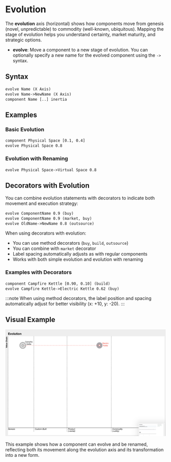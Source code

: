# Evolution

The **evolution** axis (horizontal) shows how components move from genesis (novel, unpredictable) to commodity (well-known, ubiquitous). Mapping the stage of evolution helps you understand certainty, market maturity, and strategic options.

- **evolve**: Move a component to a new stage of evolution. You can optionally specify a new name for the evolved component using the `->` syntax.

## Syntax

```text
evolve Name (X Axis)
evolve Name->NewName (X Axis)
component Name [..] inertia
```

## Examples

### Basic Evolution

```text
component Physical Space [0.1, 0.4]
evolve Physical Space 0.8
```

### Evolution with Renaming

```text
evolve Physical Space->Virtual Space 0.8
```

## Decorators with Evolution

You can combine evolution statements with decorators to indicate both movement and execution strategy:

```text
evolve ComponentName 0.9 (buy)
evolve ComponentName 0.9 (market, buy)
evolve OldName->NewName 0.8 (outsource)
```

When using decorators with evolution:

- You can use method decorators (`buy`, `build`, `outsource`)
- You can combine with `market` decorator
- Label spacing automatically adjusts as with regular components
- Works with both simple evolution and evolution with renaming

### Examples with Decorators

```text
component Campfire Kettle [0.90, 0.10] (build) 
evolve Campfire Kettle->Electric Kettle 0.62 (buy)
```

:::note
When using method decorators, the label position and spacing automatically adjust for better visibility (x: +10, y: -20).
:::

## Visual Example

![Component Evolution Example](/img/evolution.png)

This example shows how a component can evolve and be renamed, reflecting both its movement along the evolution axis and its transformation into a new form.